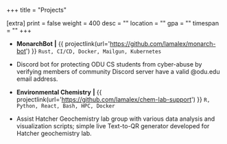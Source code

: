 +++
title = "Projects"

[extra]
print = false
weight = 400
desc = ""
location = ""
gpa = ""
timespan = ""
+++
* __MonarchBot__ __\|__ {{ projectlink(url='https://github.com/lamalex/monarch-bot') }} `Rust, CI/CD, Docker, Mailgun, Kubernetes`
* Discord bot for protecting ODU CS students from cyber-abuse by verifying members of community Discord server have a valid @odu.edu email address.
 
* __Environmental Chemistry__ __\|__ {{ projectlink(url='https://github.com/lamalex/chem-lab-support') }} `R, Python, React, Bash, HPC, Docker`
* Assist Hatcher Geochemistry lab group with various data analysis and visualization scripts; simple live Text-to-QR generator developed for Hatcher geochemistry lab.
